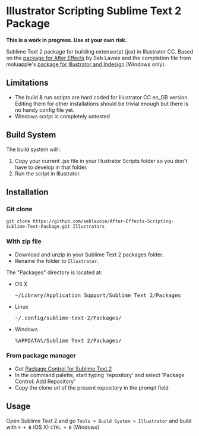 Illustrator Scripting Sublime Text 2 Package
============================================

**This is a work in progress. Use at your own risk.**

Sublime Text 2 package for building extenscript (jsx) in Illustrator CC. Based on the [package for After Effects](https://github.com/seblavoie/After-Effects-Scripting-Sublime-Text-Package) by Seb Lavoie and the completion file from moluapple's [package for Illustrator and Indesign](https://github.com/moluapple/Sublime-Extendscript) (Windows only).


## Limitations

- The build & run scripts are hard coded for Illustrator CC en_GB version. Editing them for other installations should be trivial enough but there is no handy config file yet.
- Windows script is completely untested


## Build System

The build system will : 

1. Copy your current .jsx file in your Illustrator Scripts folder so you don't have to develop in that folder.
2. Run the script in Illustrator.

## Installation

### Git clone

`git clone https://github.com/seblavoie/After-Effects-Scripting-Sublime-Text-Package.git Illustrators`

### With zip file

- Download and unzip in your Sublime Text 2 packages folder.
- Rename the folder to `Illustrator`.

The "Packages" directory is located at:

- OS X

  <pre>~/Library/Application Support/Sublime Text 2/Packages</pre>

- Linux

  <pre>~/.config/sublime-text-2/Packages/</pre>

- Windows

  <pre>%APPDATA%/Sublime Text 2/Packages/</pre>

### From package manager

- Get [Package Control for Sublime Text 2](https://sublime.wbond.net/)
- In the command palette, start typing 'repository' and select 'Package Control: Add Repository'
- Copy the clone url of the present repository in the prompt field


## Usage

Open Sublime Text 2 and go `Tools > Build System > Illustrator` and build with `⌘ + B` (OS X) `CTRL + B` (Windows)


